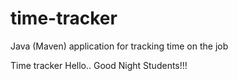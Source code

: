 # time-tracker
Java (Maven) application for tracking time on the job

Time tracker
Hello..
Good Night Students!!!
